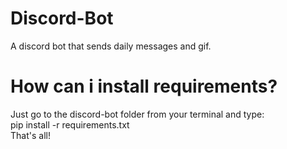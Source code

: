 # Discord-Bot
A discord bot that sends daily messages and gif.

# How can i install requirements?
Just go to the discord-bot folder from your terminal and type:<br>
pip install -r requirements.txt<br>
That's all!
